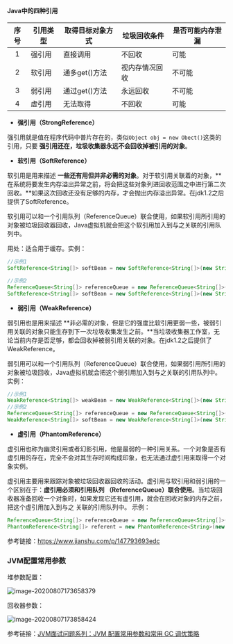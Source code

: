#### Java中的四种引用

| 序号 | 引用类型 | 取得目标对象方式 | 垃圾回收条件   | 是否可能内存泄漏 |
| :--: | -------- | ---------------- | -------------- | ---------------- |
|  1   | 强引用   | 直接调用         | 不回收         | 可能             |
|  2   | 软引用   | 通多get()方法    | 视内存情况回收 | 不可能           |
|  3   | 弱引用   | 通过get()方法    | 永远回收       | 不可能           |
|  4   | 虚引用   | 无法取得         | 不回收         | 可能             |

- **强引用（StrongReference）**

强引用就是值在程序代码中普片存在的，类似`Object obj = new Obect()`这类的引用，只要 **强引用还在，垃圾收集器永远不会回收掉被引用的对象**。

- **软引用（SoftReference）**

软引用是用来描述 **一些还有用但并非必需的对象**。对于软引用关联着的对象，**在系统将要发生内存溢出异常之前，将会把这些对象列进回收范围之中进行第二次回收。**如果这次回收还没有足够的内存，才会抛出内存溢出异常。在jdk1.2之后提供了SoftReference。

软引用可以和一个引用队列（ReferenceQueue）联合使用，如果软引用所引用的对象被垃圾回收器回收，Java虚拟机就会把这个软引用加入到与之关联的引用队列中。

用处：适合用于缓存。实例：

```java
//示例1
SoftReference<String[]> softBean = new SoftReference<String[]>(new String[]{"a", "b", "c"});

//示例2
ReferenceQueue<String[]> referenceQueue = new ReferenceQueue<String[]>();
SoftReference<String[]> softBean = new SoftReference<String[]>(new String[]{"a", "b", "c"}, referenceQueue);
```

- **弱引用（WeakReference）**

弱引用也是用来描述 **非必需的对象，但是它的强度比软引用更弱一些，被弱引用关联的对象只能生存到下一次垃圾收集发生之前。**当垃圾收集器工作室，无论当前内存是否足够，都会回收掉被弱引用关联的对象。在jdk1.2之后提供了WeakReference。

弱引用可以和一个引用队列（ReferenceQueue）联合使用，如果弱引用所引用的对象被垃圾回收，Java虚拟机就会把这个弱引用加入到与之关联的引用队列中。实例：

```java
//示例1
WeakReference<String[]> weakBean = new WeakReference<String[]>(new String[]{"a", "b", "c"});
//示例2
ReferenceQueue<String[]> referenceQueue = new ReferenceQueue<String[]>();
WeakReference<String[]> softBean = new WeakReference<String[]>(new String[]{"a", "b", "c"}, referenceQueue);
```

- **虚引用（PhantomReference）**

虚引用也称为幽灵引用或者幻影引用，他是最弱的一种引用关系。一个对象是否有虚引用的存在，完全不会对其生存时间构成印象，也无法通过虚引用来取得一个对象实例。

虚引用主要用来跟踪对象被垃圾回收器回收的活动。虚引用与软引用和弱引用的一个区别在于：**虚引用必须和引用队列 （ReferenceQueue）联合使用**。当垃圾回收器准备回收一个对象时，如果发现它还有虚引用，就会在回收对象的内存之前，把这个虚引用加入到与之 关联的引用队列中。
 示例：

```java
ReferenceQueue<String[]> referenceQueue = new ReferenceQueue<String[]>();
PhantomReference<String[]> referent = new PhantomReference<String>(new String[]{"a", "b", "c"}, referenceQueue);
```

参考链接：https://www.jianshu.com/p/147793693edc

### JVM配置常用参数

堆参数配置：

![image-20200807173658379](../media/images/image-20200807173658379.png)

回收器参数：

![image-20200807173858424](../media/images/image-20200807173858424.png)

参考链接：[JVM面试问题系列：JVM 配置常用参数和常用 GC 调优策略](https://juejin.im/post/6844903802378665997)